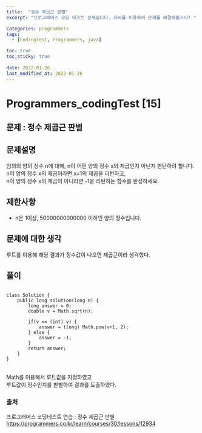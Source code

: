 ```yaml
---
title:  "정수 제곱근 판별"
excerpt: "프로그래머스 코딩 테스트 문제입니다. 자바를 이용하여 문제를 해결해봅시다! "

categories: programmers
tags:
  - [CodingTest, Programmers, java]

toc: true
toc_sticky: true
 
date: 2022-01-26
last_modified_at: 2022-01-26
---
```

# Programmers_codingTest [15]

## 문제 : 정수 제곱근 판별

## 문제설명  
임의의 양의 정수 n에 대해, n이 어떤 양의 정수 x의 제곱인지 아닌지 판단하려 합니다.  
n이 양의 정수 x의 제곱이라면 x+1의 제곱을 리턴하고,  
 n이 양의 정수 x의 제곱이 아니라면 -1을 리턴하는 함수를 완성하세요.  


## 제한사항
- n은 1이상, 50000000000000 이하인 양의 정수입니다.  
 

## 문제에 대한 생각
루트를 이용해 해당 결과가 정수값이 나오면 제곱근이라 생각했다.   

## 풀이
<pre>
<code>
class Solution {
    public long solution(long n) {
        long answer = 0;
        double v = Math.sqrt(n);
        
        if(v == (int) v) {
            answer = (long) Math.pow(v+1, 2);
        } else {
            answer = -1;
        }
        return answer;
    }
}
</code>
</pre>

Math를 이용해서 루트값을 지정하였고  
루트값이 정수인지를 판별하여 결과를 도출하였다.  

### 출처

프로그래머스 코딩테스트 연습 : 정수 제곱근 판별
https://programmers.co.kr/learn/courses/30/lessons/12934